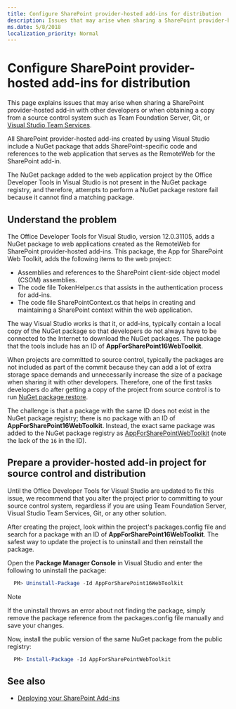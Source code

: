 ```yaml
---
title: Configure SharePoint provider-hosted add-ins for distribution
description: Issues that may arise when sharing a SharePoint provider-hosted add-in with other developers or when obtaining a copy from a source control system such as Team Foundation Server, Git, or Visual Studio Team Services.
ms.date: 5/8/2018
localization_priority: Normal
---
```


#  Configure SharePoint provider-hosted add-ins for distribution

This page explains issues that may arise when sharing a SharePoint provider-hosted add-in with other developers or when obtaining a copy from a source control system such as Team Foundation Server, Git, or [Visual Studio Team Services](https://www.visualstudio.com/vso/).

All SharePoint provider-hosted add-ins created by using Visual Studio include a NuGet package that adds SharePoint-specific code and references to the web application that serves as the RemoteWeb for the SharePoint add-in. 

The NuGet package added to the web application project by the Office Developer Tools in Visual Studio is not present in the NuGet package registry, and therefore, attempts to perform a NuGet package restore fail because it cannot find a matching package.

## Understand the problem

The Office Developer Tools for Visual Studio, version 12.0.31105, adds a NuGet package to web applications created as the RemoteWeb for SharePoint provider-hosted add-ins. This package, the App for SharePoint Web Toolkit, adds the following items to the web project:

- Assemblies and references to the SharePoint client-side object model (CSOM) assemblies.
- The code file TokenHelper.cs that assists in the authentication process for add-ins.
- The code file SharePointContext.cs that helps in creating and maintaining a SharePoint context within the web application.

The way Visual Studio works is that it, or add-ins, typically contain a local copy of the NuGet package so that developers do not always have to be connected to the Internet to download the NuGet packages. The package that the tools include has an ID of **AppForSharePoint16WebToolkit**.

When projects are committed to source control, typically the packages are not included as part of the commit because they can add a lot of extra storage space demands and unnecessarily increase the size of a package when sharing it with other developers. Therefore, one of the first tasks developers do after getting a copy of the project from source control is to run [NuGet package restore](https://docs.microsoft.com/nuget/consume-packages/package-restore).

The challenge is that a package with the same ID does not exist in the NuGet package registry; there is no package with an ID of **AppForSharePoint16WebToolkit**. Instead, the exact same package was added to the NuGet package registry as [AppForSharePointWebToolkit](http://www.nuget.org/packages/AppForSharePointWebToolkit) (note the lack of the `16` in the ID).

## Prepare a provider-hosted add-in project for source control and distribution

Until the Office Developer Tools for Visual Studio are updated to fix this issue, we recommend that you alter the project prior to committing to your source control system, regardless if you are using Team Foundation Server, Visual Studio Team Services, Git, or any other solution.

After creating the project, look within the project's packages.config file and search for a package with an ID of **AppForSharePoint16WebToolkit**. The safest way to update the project is to uninstall and then reinstall the package.

Open the **Package Manager Console** in Visual Studio and enter the following to uninstall the package:

```powershell
  PM> Uninstall-Package -Id AppForSharePoint16WebToolkit
```

> [!NOTE] 
> If the uninstall throws an error about not finding the package, simply remove the package reference from the packages.config file manually and save your changes.

Now, install the public version of the same NuGet package from the public registry:

```powershell
  PM> Install-Package -Id AppForSharePointWebToolkit
```


## See also

- [Deploying your SharePoint Add-ins](deploying-your-sharepoint-add-ins.md)

